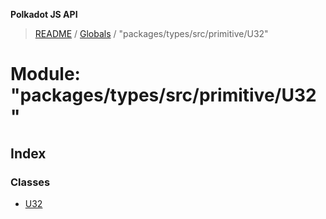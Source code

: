 **Polkadot JS API**

> [README](../README.md) / [Globals](../globals.md) / "packages/types/src/primitive/U32"

# Module: "packages/types/src/primitive/U32"

## Index

### Classes

* [U32](../classes/_packages_types_src_primitive_u32_.u32.md)

